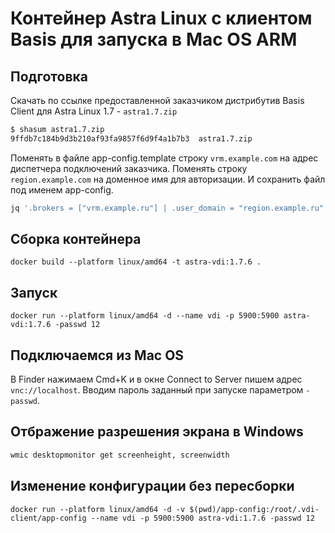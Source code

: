 # Контейнер Astra Linux с клиентом Basis для запуска в Mac OS ARM

## Подготовка

Скачать по ссылке предоставленной заказчиком дистрибутив Basis Client для Astra Linux 1.7 - `astra1.7.zip`

```bash
$ shasum astra1.7.zip
9ffdb7c184b9d3b210af93fa9857f6d9f4a1b7b3  astra1.7.zip
```

Поменять в файле app-config.template строку `vrm.example.com` на адрес диспетчера подключений заказчика. Поменять строку `region.example.com` на доменное имя для авторизации. И сохранить файл под именем app-config.

```bash
jq '.brokers = ["vrm.example.ru"] | .user_domain = "region.example.ru"' app-config.template > app-config
```

## Сборка контейнера

`docker build --platform linux/amd64 -t astra-vdi:1.7.6 .`

## Запуск

`docker run --platform linux/amd64 -d --name vdi -p 5900:5900 astra-vdi:1.7.6 -passwd 12`

## Подключаемся из Mac OS

В Finder нажимаем Cmd+K и в окне Connect to Server пишем адрес `vnc://localhost`. Вводим пароль заданный при запуске параметром `-passwd`.

## Отбражение разрешения экрана в Windows

```cmd
wmic desktopmonitor get screenheight, screenwidth
```

## Изменение конфигурации без пересборки

`docker run --platform linux/amd64 -d -v $(pwd)/app-config:/root/.vdi-client/app-config --name vdi -p 5900:5900 astra-vdi:1.7.6 -passwd 12`
